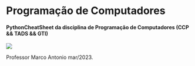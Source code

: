 # Programação de Computadores
#### PythonCheatSheet da disciplina de Programação de Computadores (CCP && TADS && GTI)
 
![](http://dwebkit.esy.es/repositorio/python-logo-3.6.gif)

Professor Marco Antonio
mar/2023.

